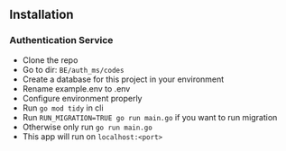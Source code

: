 ## Installation

### Authentication Service

- Clone the repo
- Go to dir: `BE/auth_ms/codes`
- Create a database for this project in your environment
- Rename example.env to .env
- Configure environment properly
- Run `go mod tidy` in cli
- Run `RUN_MIGRATION=TRUE go run main.go` if you want to run migration
- Otherwise only run `go run main.go`
- This app will run on `localhost:<port>`